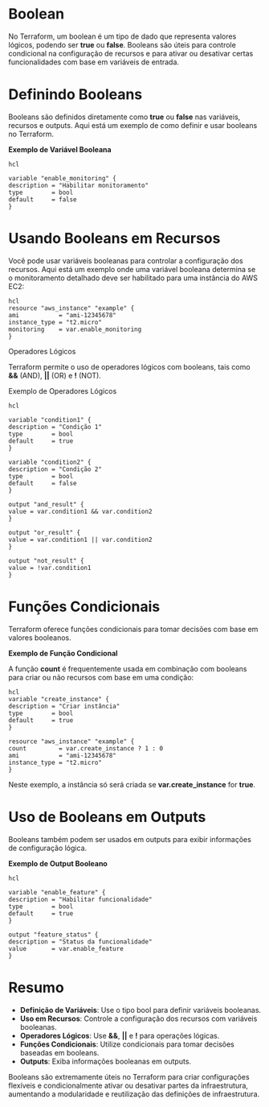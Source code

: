 # Boolean

No Terraform, um boolean é um tipo de dado que representa valores lógicos, podendo ser **true** ou **false**. Booleans são úteis para controle condicional na configuração de recursos e para ativar ou desativar certas funcionalidades com base em variáveis de entrada.

# Definindo Booleans

Booleans são definidos diretamente como **true** ou **false** nas variáveis, recursos e outputs. Aqui está um exemplo de como definir e usar booleans no Terraform.

**Exemplo de Variável Booleana**

    hcl

    variable "enable_monitoring" {
    description = "Habilitar monitoramento"
    type        = bool
    default     = false
    }

# Usando Booleans em Recursos

Você pode usar variáveis booleanas para controlar a configuração dos recursos. Aqui está um exemplo onde uma variável booleana determina se o monitoramento detalhado deve ser habilitado para uma instância do AWS EC2:

    hcl
    resource "aws_instance" "example" {
    ami           = "ami-12345678"
    instance_type = "t2.micro"
    monitoring    = var.enable_monitoring
    }

Operadores Lógicos

Terraform permite o uso de operadores lógicos com booleans, tais como **&&** (AND), **||** (OR) e **!** (NOT).


Exemplo de Operadores Lógicos

    hcl

    variable "condition1" {
    description = "Condição 1"
    type        = bool
    default     = true
    }

    variable "condition2" {
    description = "Condição 2"
    type        = bool
    default     = false
    }

    output "and_result" {
    value = var.condition1 && var.condition2
    }

    output "or_result" {
    value = var.condition1 || var.condition2
    }

    output "not_result" {
    value = !var.condition1
    }

# Funções Condicionais

Terraform oferece funções condicionais para tomar decisões com base em valores booleanos.

**Exemplo de Função Condicional**

A função **count** é frequentemente usada em combinação com booleans para criar ou não recursos com base em uma condição:

    hcl
    variable "create_instance" {
    description = "Criar instância"
    type        = bool
    default     = true
    }

    resource "aws_instance" "example" {
    count         = var.create_instance ? 1 : 0
    ami           = "ami-12345678"
    instance_type = "t2.micro"
    }

Neste exemplo, a instância só será criada se **var.create_instance** for **true**.

# Uso de Booleans em Outputs

Booleans também podem ser usados em outputs para exibir informações de configuração lógica.

**Exemplo de Output Booleano**

    hcl

    variable "enable_feature" {
    description = "Habilitar funcionalidade"
    type        = bool
    default     = true
    }

    output "feature_status" {
    description = "Status da funcionalidade"
    value       = var.enable_feature
    }

# Resumo

 - **Definição de Variáveis**: Use o tipo bool para definir variáveis booleanas.
 - **Uso em Recursos**: Controle a configuração dos recursos com variáveis booleanas.
 - **Operadores Lógicos**: Use **&&**, **||** e **!** para operações lógicas.
 - **Funções Condicionais**: Utilize condicionais para tomar decisões baseadas em booleans.
 - **Outputs**: Exiba informações booleanas em outputs.

Booleans são extremamente úteis no Terraform para criar configurações flexíveis e condicionalmente ativar ou desativar partes da infraestrutura, aumentando a modularidade e reutilização das definições de infraestrutura.
